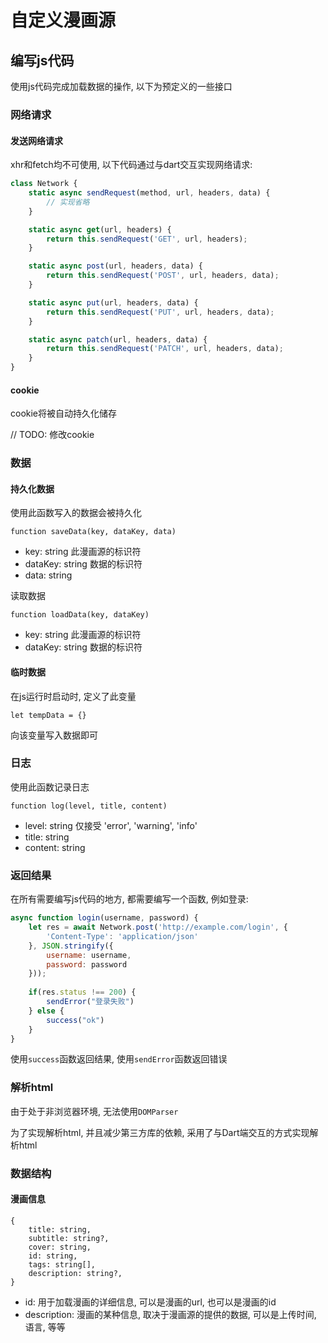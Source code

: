 # 自定义漫画源

## 编写js代码

使用js代码完成加载数据的操作, 以下为预定义的一些接口

### 网络请求

#### 发送网络请求
xhr和fetch均不可使用, 以下代码通过与dart交互实现网络请求:

```js
class Network {
    static async sendRequest(method, url, headers, data) {
        // 实现省略
    }

    static async get(url, headers) {
        return this.sendRequest('GET', url, headers);
    }

    static async post(url, headers, data) {
        return this.sendRequest('POST', url, headers, data);
    }

    static async put(url, headers, data) {
        return this.sendRequest('PUT', url, headers, data);
    }

    static async patch(url, headers, data) {
        return this.sendRequest('PATCH', url, headers, data);
    }
}
```

#### cookie
cookie将被自动持久化储存

// TODO: 修改cookie

### 数据

#### 持久化数据

使用此函数写入的数据会被持久化

`function saveData(key, dataKey, data)`

- key: string 此漫画源的标识符
- dataKey: string 数据的标识符
- data: string

读取数据

`function loadData(key, dataKey)`

- key: string 此漫画源的标识符
- dataKey: string 数据的标识符

#### 临时数据

在js运行时启动时, 定义了此变量

`let tempData = {}`

向该变量写入数据即可

### 日志

使用此函数记录日志

`function log(level, title, content)`

- level: string 仅接受 'error', 'warning', 'info'
- title: string
- content: string

### 返回结果

在所有需要编写js代码的地方, 都需要编写一个函数, 例如登录:
```js
async function login(username, password) {
    let res = await Network.post('http://example.com/login', {
        'Content-Type': 'application/json'
    }, JSON.stringify({
        username: username,
        password: password
    }));
    
    if(res.status !== 200) {
        sendError("登录失败")
    } else {
        success("ok")
    }
}
```

使用`success`函数返回结果, 使用`sendError`函数返回错误

### 解析html

由于处于非浏览器环境, 无法使用`DOMParser`

为了实现解析html, 并且减少第三方库的依赖, 采用了与Dart端交互的方式实现解析html

### 数据结构

#### 漫画信息

```
{
    title: string,
    subtitle: string?,
    cover: string,
    id: string,
    tags: string[],
    description: string?,
}
```

- id: 用于加载漫画的详细信息, 可以是漫画的url, 也可以是漫画的id
- description: 漫画的某种信息, 取决于漫画源的提供的数据, 可以是上传时间, 语言, 等等


